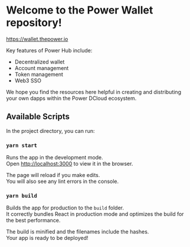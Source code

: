 # Welcome to the Power Wallet repository!

https://wallet.thepower.io

Key features of Power Hub include:

- Decentralized wallet
- Account management
- Token management
- Web3 SSO

We hope you find the resources here helpful in creating and distributing your own dapps within the Power DCloud ecosystem.

## Available Scripts

In the project directory, you can run:

### `yarn start`

Runs the app in the development mode.\
Open [http://localhost:3000](http://localhost:3000) to view it in the browser.

The page will reload if you make edits.\
You will also see any lint errors in the console.

### `yarn build`

Builds the app for production to the `build` folder.\
It correctly bundles React in production mode and optimizes the build for the best performance.

The build is minified and the filenames include the hashes.\
Your app is ready to be deployed!
